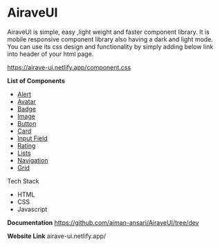 # AiraveUI
AiraveUI is simple, easy ,light weight and faster component library.
It is mobile responsive component library also having a dark and light mode.
You can use its css design and functionality by simply adding below link into header of your html page.

https://airave-ui.netlify.app/component.css


<b>List of Components</b>
<ul>
<li><a href="https://airave-ui.netlify.app/src/components/alert/alert">Alert</a></li>
<li><a href="https://airave-ui.netlify.app/src/components/avatar/avatar">Avatar</a></li>
<li><a href="https://airave-ui.netlify.app/src/components/badge/badge">Badge</a></li>
<li><a href="https://airave-ui.netlify.app/src/components/image/image">Image</a></li>
<li><a href="https://airave-ui.netlify.app/src/components/button/button">Button</a></li>
<li><a href="https://airave-ui.netlify.app/src/components/cards/card.html">Card</a></li>
<li><a href="https://airave-ui.netlify.app/src/components/input/input-field">Input Field</a></li>
<li><a href="https://airave-ui.netlify.app/src/components/rating/rating">Rating</a></li>
<li><a href="https://airave-ui.netlify.app/src/components/list/list.html">Lists</a></li>
<li><a href="https://airave-ui.netlify.app/src/components/navigation/navigation">Navigation</a></li>
<li><a href="https://airave-ui.netlify.app/src/components/grid/grid">Grid</a></li></ul>

Tech Stack
<ul>
    <li>HTML</li>
    <li>CSS</li>
    <li>Javascript</li>
</ul>

<b>Documentation</b>
https://github.com/aiman-ansari/AiraveUI/tree/dev

<b>Website Link</b>
airave-ui.netlify.app/